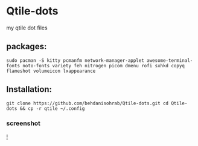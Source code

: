 # Qtile-dots
my qtile dot files

## packages:
`sudo pacman -S kitty pcmanfm network-manager-applet awesome-terminal-fonts noto-fonts variety feh nitrogen picom dmenu rofi sxhkd copyq flameshot volumeicon lxappearance`
## Installation:
`git clone https://github.com/behdanisohrab/Qtile-dots.git
cd Qtile-dots && cp -r qtile ~/.config`

### screenshot
[!]()

